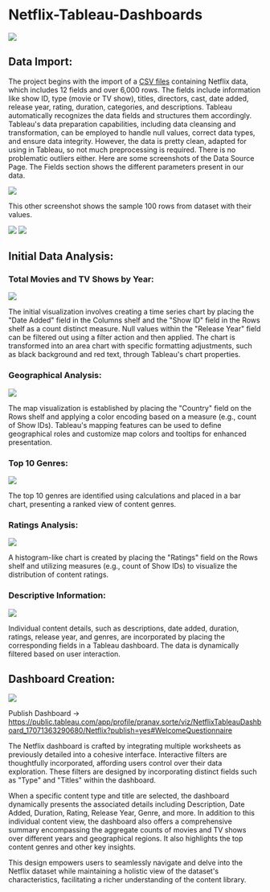 # Netflix-Tableau-Dashboards

![](https://github.com/pranav98711/Netflix-Tableau-Dashboard/blob/main/Images/2023-10-31-14-03-18_uprADyco.gif)

## Data Import:

The project begins with the import of a [CSV files]([https://pages.github.com/](https://github.com/pranav98711/Netflix-Tableau-Dashboard/blob/main/Dataset/netflix_titles.xls)) containing Netflix data, which includes 12 fields and over 6,000 rows. The fields include information like show ID, type (movie or TV show), titles, directors, cast, date added, release year, rating, duration, categories, and descriptions. Tableau automatically recognizes the data fields and structures them accordingly.
Tableau's data preparation capabilities, including data cleansing and transformation, can be employed to handle null values, correct data types, and ensure data integrity. However, the data is pretty clean, adapted for using in Tableau, so not much preprocessing is required. There is no problematic outliers either. 
Here are some screenshots of the Data Source Page. The Fields section shows the different parameters present in our data.

![](https://github.com/pranav98711/Netflix-Tableau-Dashboard/blob/main/Images/data_1.png)

This other screenshot shows the sample 100 rows from dataset with their values.

![](https://github.com/pranav98711/Netflix-Tableau-Dashboard/blob/main/Images/data_2.png)
![](https://github.com/pranav98711/Netflix-Tableau-Dashboard/blob/main/Images/data_3.png)

## Initial Data Analysis:

### Total Movies and TV Shows by Year:

![](https://github.com/pranav98711/Netflix-Tableau-Dashboard/blob/main/Images/1.png)

The initial visualization involves creating a time series chart by placing the "Date Added" field in the Columns shelf and the "Show ID" field in the Rows shelf as a count distinct measure.
Null values within the "Release Year" field can be filtered out using a filter action and then applied.
The chart is transformed into an area chart with specific formatting adjustments, such as black background and red text, through Tableau's chart properties.

### Geographical Analysis:

![](https://github.com/pranav98711/Netflix-Tableau-Dashboard/blob/main/Images/2.png)

The map visualization is established by placing the "Country" field on the Rows shelf and applying a color encoding based on a measure (e.g., count of Show IDs).
Tableau's mapping features can be used to define geographical roles and customize map colors and tooltips for enhanced presentation.

### Top 10 Genres:

![](https://github.com/pranav98711/Netflix-Tableau-Dashboard/blob/main/Images/3.png)

The top 10 genres are identified using calculations and placed in a bar chart, presenting a ranked view of content genres.

### Ratings Analysis:

![](https://github.com/pranav98711/Netflix-Tableau-Dashboard/blob/main/Images/5.png)

A histogram-like chart is created by placing the "Ratings" field on the Rows shelf and utilizing measures (e.g., count of Show IDs) to visualize the distribution of content ratings.

### Descriptive Information:

![](https://github.com/pranav98711/Netflix-Tableau-Dashboard/blob/main/Images/7.png)

Individual content details, such as descriptions, date added, duration, ratings, release year, and genres, are incorporated by placing the corresponding fields in a Tableau dashboard. The data is dynamically filtered based on user interaction.

## Dashboard Creation:

![](https://github.com/pranav98711/Netflix-Tableau-Dashboard/blob/main/Images/6.png)

Publish Dashboard -> https://public.tableau.com/app/profile/pranav.sorte/viz/NetflixTableauDashboard_17071363290680/Netflix?publish=yes#WelcomeQuestionnaire

The Netflix dashboard is crafted by integrating multiple worksheets as previously detailed into a cohesive interface. Interactive filters are thoughtfully incorporated, affording users control over their data exploration. These filters are designed by incorporating distinct fields such as "Type" and "Titles" within the dashboard.

When a specific content type and title are selected, the dashboard dynamically presents the associated details including Description, Date Added, Duration, Rating, Release Year, Genre, and more. In addition to this individual content view, the dashboard also offers a comprehensive summary encompassing the aggregate counts of movies and TV shows over different years and geographical regions. It also highlights the top content genres and other key insights.

This design empowers users to seamlessly navigate and delve into the Netflix dataset while maintaining a holistic view of the dataset's characteristics, facilitating a richer understanding of the content library.








